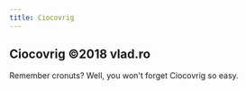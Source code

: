 ```yaml
---
title: Ciocovrig
---
```


Ciocovrig ©2018 vlad.ro
---

Remember cronuts? Well, you won't forget Ciocovrig so easy.
